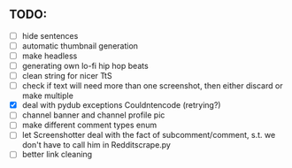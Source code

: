 ## TODO:

- [ ] hide sentences
- [ ] automatic thumbnail generation
- [ ] make headless
- [ ] generating own lo-fi hip hop beats
- [ ] clean string for nicer TtS
- [ ] check if text will need more than one screenshot, then either discard or make multiple
- [x] deal with pydub exceptions Couldntencode (retrying?)
- [ ] channel banner and channel profile pic
- [ ] make different comment types enum
- [ ] let Screenshotter deal with the fact of subcomment/comment, s.t. we don't have to call him in Redditscrape.py
- [ ] better link cleaning